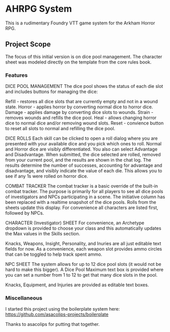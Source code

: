 # AHRPG System

This is a rudimentary Foundry VTT game system for the Arkham Horror RPG.

## Project Scope

The focus of this initial version is on dice pool management. The character sheet was modeled directly on the template
from the core rules book.

### Features

DICE POOL MANAGEMENT
  The dice pool shows the status of each die slot and includes buttons for managing the dice:
  
  Refill - restores all dice slots that are currently empty and not in a wound state.
  Horror - applies horror by converting normal dice to horror dice.
  Damage - applies damage by converting dice slots to wounds.
  Strain - removes wounds and refills the dice pool.
  Heal - allows changing horror dice to normal dice and/or removing wound slots.
  Reset - convience button to reset all slots to normal and refilling the dice pool.
  
DICE ROLLS
  Each skill can be clicked to open a roll dialog where you are presented with your available dice and you pick
  which ones to roll. Normal and Horror dice are visibly differentiated. You also can select Advantage and Disadvantage.
  When submitted, the dice selected are rolled, removed from your current pool, and the results are shown in the chat log.
  The results determine the number of successes, accounting for advantage and disadvantage, and visibly indicate the value
  of each die. This allows you to see if any 1s were rolled on horror dice.
  
COMBAT TRACKER
  The combat tracker is a basic override of the built-in combat tracker. The purpose is primarily for all players to see
  all dice pools of investigators and NPCs participating in a scene. The initiative column has been replaced with a realtime
  snapshot of the dice pools. Rolls from the sheets update this display. For convenience all characters are listed first, followed
  by NPCs.
  
CHARACTER (Investigator) SHEET
  For convenience, an Archetype dropdown is provided to choose your class and this automatically updates the Max values in the Skills
  section.
  
  Knacks, Weapons, Insight, Personality, and Inuries are all just editable text fields for now. As a convenience, each weapon slot 
  provides ammo circles that can be toggled to help track spent ammo.
  
NPC SHEET
  The system allows for up to 12 dice pool slots (it would not be hard to make this bigger). A Dice Pool Maximum text box
  is provided where you can set a number from 1 to 12 to get that many dice slots in the pool.
  
  Knacks, Equipment, and Injuries are provided as editable text boxes.

### Miscellaneous

I started this project using the boilerplate system here:
https://github.com/asacolips-projects/boilerplate

Thanks to asacolips for putting that together.
